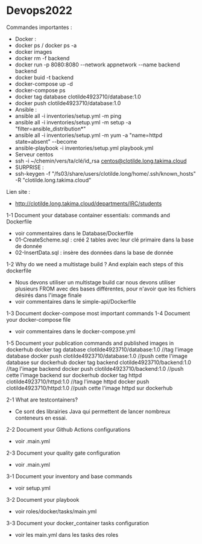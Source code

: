 # Devops2022

Commandes importantes : 
- Docker : 
 - docker ps / docker ps -a
 - docker images
 - docker rm -f backend
 - docker run -p 8080:8080 --network appnetwork --name backend backend
 - docker buid -t backend
 - docker-compose up -d
 - docker-compose ps
 - docker tag database clotilde4923710/database:1.0
 - docker push clotilde4923710/database:1.0
- Ansible :
 - ansible all -i inventories/setup.yml -m ping
 - ansible all -i inventories/setup.yml -m setup -a "filter=ansible_distribution*"
 - ansible all -i inventories/setup.yml -m yum -a "name=httpd state=absent" --become
 - ansible-playbook -i inventories/setup.yml playbook.yml
- Serveur centos
 - ssh -i ~/chemin/vers/ta/clé/id_rsa centos@clotilde.long.takima.cloud
- SURPRISE :
 - ssh-keygen -f "/fs03/share/users/clotilde.long/home/.ssh/known_hosts" -R "clotilde.long.takima.cloud"

Lien site :
- http://clotilde.long.takima.cloud/departments/IRC/students

1-1 Document your database container essentials: commands and Dockerfile
- voir commentaires dans le Database/Dockerfile
- 01-CreateScheme.sql : créé 2 tables avec leur clé primaire dans la base de donnée
- 02-InsertData.sql : insère des données dans la base de donnée

1-2 Why do we need a multistage build ? And explain each steps of this dockerfile
- Nous devons utiliser un multistage build car nous devons utiliser plusieurs FROM avec des bases différentes, pour n'avoir que les fichiers désirés dans l'image finale
- voir commentaires dans le simple-api/Dockerfile

1-3 Document docker-compose most important commands
1-4 Document your docker-compose file
- voir commentaires dans le docker-compose.yml
 
1-5 Document your publication commands and published images in dockerhub
docker tag database clotilde4923710/database:1.0 //tag l'image database
docker push clotilde4923710/database:1.0 //push cette l'image database sur dockerhub
docker tag backend clotilde4923710/backend:1.0 //tag l'image backend
docker push clotilde4923710/backend:1.0 //push cette l'image backend sur dockerhub
docker tag httpd clotilde4923710/httpd:1.0 //tag l'image httpd
docker push clotilde4923710/httpd:1.0 //push cette l'image httpd sur dockerhub

2-1 What are testcontainers?
- Ce sont des librairies Java qui permettent de lancer nombreux conteneurs en essai.

2-2 Document your Github Actions configurations
- voir .main.yml

2-3 Document your quality gate configuration
- voir .main.yml

3-1 Document your inventory and base commands
- voir setup.yml

3-2 Document your playbook
- voir roles/docker/tasks/main.yml

3-3 Document your docker_container tasks configuration
- voir les main.yml dans les tasks des roles
